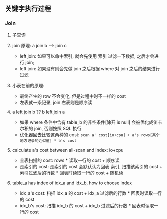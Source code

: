 ## 关键字执行过程

### Join

1. 子查询
2. join 原理: a join b --> join c

   - left join: 如果可以命中索引, 就会先使用 索引 过滤一下数据, 之后才会进行 join;
   - left join: 如果没有则会先做 join 之后根据 where 对 join 之后的结果进行过滤

3. 小表在前的原理:

   - 最终产生的 row 不会变化, 但是过程中时不一样的 cost
   - 左表就一条记录, join 右表则是顺序读

4. a left join b ?? b left join a

   - 如果 where 条件中含有 table_b 的非空条件[除开 is null] 会被优化成笛卡尔积的 join, 否则按照 SQL 执行
   - 优化器回去比较这两种的 cost: `scan a' cost[io+cpu] + a's rows[某个地方记录的近似值] * b's cost`

5. calculate a's cost between all-scan and index: io+cpu

   - 全表扫描的 cost: rows \* 读取一行的 cost + 顺序读
   - 走索引的 cost: 走索引的 cost 会默认认为回表 索引, 扫描该索引的 cost + 索引过滤后的行数 \* 回表时读取一行的 cost + 随机读

6. table_a has index of idx_a and idx_b, how to choose index

   - idx_a's cost: 扫描 idx_a 的 cost + idx_a 过滤后的行数 \* 回表时读取一行的 cost
   - idx_b's cost: 扫描 idx_b 的 cost + idx_b 过滤后的行数 \* 回表时读取一行的 cost

